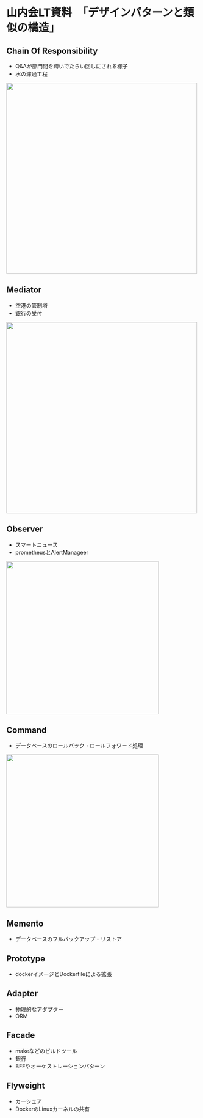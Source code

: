 # 山内会LT資料　「デザインパターンと類似の構造」

## Chain Of Responsibility
* Q&Aが部門間を跨いでたらい回しにされる様子
* 水の濾過工程
<img src="https://github.com/user-attachments/assets/7cc6d0d9-3fcb-426f-bf5f-5d84a9785d4e" width=500px>

## Mediator
* 空港の管制塔
* 銀行の受付
<img src="https://github.com/user-attachments/assets/c4f024c9-0f4e-4cd1-9fb4-706324630b53" width=500px>

## Observer
* スマートニュース
* prometheusとAlertManageer
<img src="https://github.com/user-attachments/assets/20c1ee5a-5191-493e-9885-d2ec00e913bc" width=400px>

## Command
* データベースのロールバック・ロールフォワード処理
<img src="https://github.com/user-attachments/assets/e5395755-c7ff-40b9-ab2c-3369900fd0bd" width=400px>

## Memento
* データベースのフルバックアップ・リストア

## Prototype
* dockerイメージとDockerfileによる拡張

## Adapter
* 物理的なアダプター
* ORM

## Facade
* makeなどのビルドツール
* 銀行
* BFFやオーケストレーションパターン

## Flyweight
* カーシェア
* DockerのLinuxカーネルの共有
